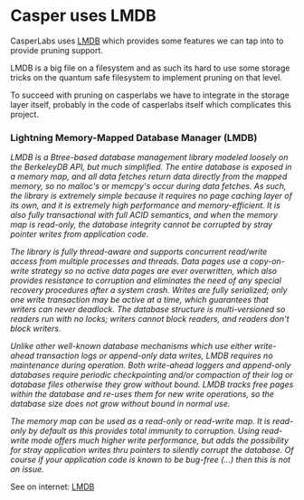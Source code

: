 
# Casper uses LMDB

CasperLabs uses [LMDB](https://medium.com/casperlabs/casperlabs-releases-node-0-3-c3a1adb2d645) which provides some features we can tap into to provide pruning support.

LMDB is a big file on a filesystem and as such its hard to use some storage tricks on the quantum safe filesystem to implement pruning on that level.

To succeed with pruning on casperlabs we have to integrate in the storage layer itself, probably in the code of casperlabs itself which complicates this project.

### Lightning Memory-Mapped Database Manager (LMDB)

*LMDB is a Btree-based database management library modeled loosely on the BerkeleyDB API, but much simplified. The entire database is exposed in a memory map, and all data fetches return data directly from the mapped memory, so no malloc's or memcpy's occur during data fetches. As such, the library is extremely simple because it requires no page caching layer of its own, and it is extremely high performance and memory-efficient. It is also fully transactional with full ACID semantics, and when the memory map is read-only, the database integrity cannot be corrupted by stray pointer writes from application code.*

*The library is fully thread-aware and supports concurrent read/write access from multiple processes and threads. Data pages use a copy-on- write strategy so no active data pages are ever overwritten, which also provides resistance to corruption and eliminates the need of any special recovery procedures after a system crash. Writes are fully serialized; only one write transaction may be active at a time, which guarantees that writers can never deadlock. The database structure is multi-versioned so readers run with no locks; writers cannot block readers, and readers don't block writers.*

*Unlike other well-known database mechanisms which use either write-ahead transaction logs or append-only data writes, LMDB requires no maintenance during operation. Both write-ahead loggers and append-only databases require periodic checkpointing and/or compaction of their log or database files otherwise they grow without bound. LMDB tracks free pages within the database and re-uses them for new write operations, so the database size does not grow without bound in normal use.*

*The memory map can be used as a read-only or read-write map. It is read-only by default as this provides total immunity to corruption. Using read-write mode offers much higher write performance, but adds the possibility for stray application writes thru pointers to silently corrupt the database. Of course if your application code is known to be bug-free (...) then this is not an issue.*

See on internet: [LMDB](http://www.lmdb.tech/doc/index.html)
